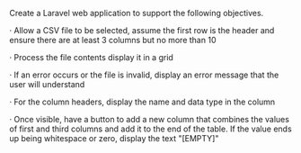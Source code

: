 Create a Laravel web application to support the following objectives.

·  Allow a CSV file to be selected, assume the first row is the header and ensure there are at least 3 columns but no more than 10

·  Process the file contents display it in a grid

·  If an error occurs or the file is invalid, display an error message that the user will understand

·  For the column headers, display the name and data type in the column

·  Once visible, have a button to add a new column that combines the values of first and third columns and add it to the end of the table. If the value ends up being whitespace or zero, display the text "[EMPTY]"

